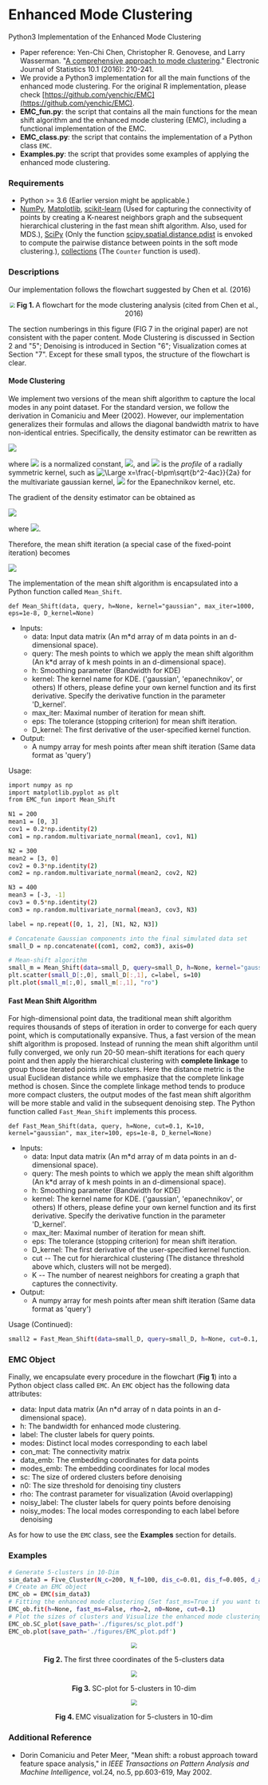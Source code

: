 # Enhanced Mode Clustering
Python3 Implementation of the Enhanced Mode Clustering

- Paper reference: Yen-Chi Chen, Christopher R. Genovese, and Larry Wasserman. "[A comprehensive approach to mode clustering](https://projecteuclid.org/euclid.ejs/1455715961)." Electronic Journal of Statistics 10.1 (2016): 210-241.
- We provide a Python3 implementation for all the main functions of the enhanced mode clustering. For the original R implementation, please check [https://github.com/yenchic/EMC](https://github.com/yenchic/EMC).
- **EMC_fun.py**: the script that contains all the main functions for the mean shift algorithm and the enhanced mode clustering (EMC), including a functional implementation of the EMC.
- **EMC_class.py**: the script that contains the implementation of a Python class `EMC`.
- **Examples.py**: the script that provides some examples of applying the enhanced mode clustering.

### Requirements
- Python >= 3.6 (Earlier version might be applicable.)
- [NumPy](http://www.numpy.org/), [Matplotlib](https://matplotlib.org/), [scikit-learn](https://scikit-learn.org/stable/index.html) (Used for capturing the connectivity of points by creating a K-nearest neighbors graph and the subsequent hierarchical clustering in the fast mean shift algorithm. Also, used for MDS.), [SciPy](https://www.scipy.org/) (Only the function [scipy.spatial.distance.pdist](https://docs.scipy.org/doc/scipy-0.14.0/reference/generated/scipy.spatial.distance.pdist.html) is envoked to compute the pairwise distance between points in the soft mode clustering.), [collections](https://docs.python.org/3.6/library/collections.html) (The `Counter` function is used).

### Descriptions
Our implementation follows the flowchart suggested by Chen et al. (2016)
<p align="center">
<img src="https://github.com/zhangyk8/EMC_Python3/blob/master/figures/flowchart.png" style="zoom:60%" />
 <B>Fig 1. </B>A flowchart for the mode clustering analysis (cited from Chen et al., 2016) 
 </p>
 The section numberings in this figure (FIG 7 in the original paper) are not consistent with the paper content. Mode Clustering is discussed in Section 2 and "5"; Denoising is introduced in Section "6"; Visualization comes at Section "7". Except for these small typos, the structure of the flowchart is clear.

#### Mode Clustering
We implement two versions of the mean shift algorithm to capture the local modes in any point dataset. For the standard version, we follow the derivation in Comaniciu and Meer (2002). However, our implementation generalizes their formulas and allows the diagonal bandwidth matrix to have non-identical entries. Specifically, the density estimator can be rewritten as

<img src="https://latex.codecogs.com/svg.latex?\Large&space;\hat{f}_{K}(\mathbf{x})=\frac{c_{K,d}}{n\det(H)}\sum_{i=1}^nk(||H^{-1}(\mathbf{x}-\mathbf{x}_i)||^2)," />

where 
<img src="https://latex.codecogs.com/svg.latex?\Large&space;c_{K,d}" /> is a normalized constant, <img src="https://latex.codecogs.com/svg.latex?\Large&space;H=diag(h_1,...,h_d)" />, and <img src="https://latex.codecogs.com/svg.latex?\Large&space;k" /> is the _profile_ of a radially symmetric kernel, such as <img src="https://latex.codecogs.com/svg.latex?\Large&space;k(x)=\exp(-x/2)" title="\Large x=\frac{-b\pm\sqrt{b^2-4ac}}{2a}" /> for the multivariate gaussian kernel, <img src="https://latex.codecogs.com/svg.latex?\Large&space;k(x)=(1-x)\cdot\mathbf{1}_{[0,1]}(x)" /> for the Epanechnikov kernel, etc.

The gradient of the density estimator can be obtained as

<img src="https://latex.codecogs.com/svg.latex?\Large&space;\nabla\hat{f}_{K}(\mathbf{x})=\frac{2c_{K,d}}{n\det(H)}\sum_{i=1}^nH^{-T}(\mathbf{x}_i-\mathbf{x})H^{-1}g(||H^{-1}(\mathbf{x}-\mathbf{x}_i)||^2)\\=\frac{2c_{K,d}}{n\det(H)}\left[\sum_{i=1}^ng(||H^{-1}(\mathbf{x}-\mathbf{x}_i)||^2)\right]\left[\frac{\sum_{i=1}^nH^{-T}\mathbf{x}_iH^{-1}g(||H^{-1}(\mathbf{x}-\mathbf{x}_i)||^2)}{\sum_{i=1}^ng(||H^{-1}(\mathbf{x}-\mathbf{x}_i)||^2)}-H^{-T}\mathbf{x}H^{-1}\right]," />

where <img src="https://latex.codecogs.com/svg.latex?\Large&space;g(x)=-k'(x)" />.

Therefore, the mean shift iteration (a special case of the fixed-point iteration) becomes

<img src="https://latex.codecogs.com/svg.latex?\Large&space;y_{j+1}=\frac{\sum_{i=1}^n\mathbf{x}_ig(||H^{-1}(\mathbf{y}_j-\mathbf{x}_i)||^2)}{\sum_{i=1}^ng(||H^{-1}(\mathbf{y}_j-\mathbf{x}_i)||^2)}\quad\j=1,2,..." />

The implementation of the mean shift algorithm is encapsulated into a Python function called `Mean_Shift`.

`def Mean_Shift(data, query, h=None, kernel="gaussian", max_iter=1000, eps=1e-8, D_kernel=None)`
- Inputs:
  - data: Input data matrix (An m*d array of m data points in an d-dimensional space).
  - query: The mesh points to which we apply the mean shift algorithm (An k*d array of k mesh points in an d-dimensional space).
  - h: Smoothing parameter (Bandwidth for KDE)
  - kernel: The kernel name for KDE. ('gaussian', 'epanechnikov', or others) If others, please define your own kernel function and its first derivative. Specify the derivative function in the parameter 'D_kernel'.
  - max_iter: Maximal number of iteration for mean shift.
  - eps: The tolerance (stopping criterion) for mean shift iteration. 
  - D_kernel: The first derivative of the user-specified kernel function.
- Output:
  - A numpy array for mesh points after mean shift iteration (Same data format as 'query')
  
Usage:
```bash
import numpy as np
import matplotlib.pyplot as plt
from EMC_fun import Mean_Shift

N1 = 200
mean1 = [0, 3]
cov1 = 0.2*np.identity(2)
com1 = np.random.multivariate_normal(mean1, cov1, N1)

N2 = 300
mean2 = [3, 0]
cov2 = 0.3*np.identity(2)
com2 = np.random.multivariate_normal(mean2, cov2, N2)

N3 = 400
mean3 = [-3, -1]
cov3 = 0.5*np.identity(2)
com3 = np.random.multivariate_normal(mean3, cov3, N3)

label = np.repeat([0, 1, 2], [N1, N2, N3])

# Concatenate Gaussian components into the final simulated data set
small_D = np.concatenate((com1, com2, com3), axis=0)

# Mean-shift algorithm
small_m = Mean_Shift(data=small_D, query=small_D, h=None, kernel="gaussian", max_iter=1000, eps=1e-10)
plt.scatter(small_D[:,0], small_D[:,1], c=label, s=10)
plt.plot(small_m[:,0], small_m[:,1], "ro")
```

#### Fast Mean Shift Algorithm
For high-dimensional point data, the traditional mean shift algorithm requires thousands of steps of iteration in order to converge for each query point, which is computationally expansive. Thus, a fast version of the mean shift algorithm is proposed. Instead of running the mean shift algorithm until fully converged, we only run 20-50 mean-shift iterations for each query point and then apply the hierarchical clustering with **complete linkage** to group those iterated points into clusters. Here the distance metric is the usual Euclidean distance while we emphasize that the complete linkage method is chosen. Since the complete linkage method tends to produce more compact clusters, the output modes of the fast mean shift algorithm will be more stable and valid in the subsequent denoising step. The Python function called `Fast_Mean_Shift` implements this process.

`def Fast_Mean_Shift(data, query, h=None, cut=0.1, K=10, kernel="gaussian", max_iter=100, eps=1e-8, D_kernel=None)`
- Inputs:
  - data: Input data matrix (An m*d array of m data points in an d-dimensional space).
  - query: The mesh points to which we apply the mean shift algorithm (An k*d array of k mesh points in an d-dimensional space).
  - h: Smoothing parameter (Bandwidth for KDE)
  - kernel: The kernel name for KDE. ('gaussian', 'epanechnikov', or others) If others, please define your own kernel function and its first derivative. Specify the derivative function in the parameter 'D_kernel'.
  - max_iter: Maximal number of iteration for mean shift.
  - eps: The tolerance (stopping criterion) for mean shift iteration. 
  - D_kernel: The first derivative of the user-specified kernel function.
  - cut -- The cut for hierarchical clustering (The distance threshold above which, clusters will not be merged).
  - K -- The number of nearest neighbors for creating a graph that captures the connectivity.
- Output:
  - A numpy array for mesh points after mean shift iteration (Same data format as 'query')

Usage (Continued): 
```bash
small2 = Fast_Mean_Shift(data=small_D, query=small_D, h=None, cut=0.1, K=10, kernel="gaussian", max_iter=20, eps=1e-7)
```

### EMC Object
Finally, we encapsulate every procedure in the flowchart (**Fig 1**) into a Python object class called `EMC`. An `EMC` object has the following data attributes:
- data: Input data matrix (An n*d array of n data points in an d-dimensional space).
- h: The bandwidth for enhanced mode clustering.
- label: The cluster labels for query points.
- modes: Distinct local modes corresponding to each label
- con_mat: The connectivity matrix
- data_emb: The embedding coordinates for data points
- modes_emb: The embedding coordinates for local modes
- sc: The size of ordered clusters before denoising
- n0: The size threshold for denoising tiny clusters
- rho: The contrast parameter for visualization (Avoid overlapping)
- noisy_label: The cluster labels for query points before denoising
- noisy_modes: The local modes corresponding to each label before denoising

As for how to use the `EMC` class, see the **Examples** section for details.

### Examples
```bash
# Generate 5-clusters in 10-Dim
sim_data3 = Five_Cluster(N_c=200, N_f=100, dis_c=0.01, dis_f=0.005, d_add=7)
# Create an EMC object
EMC_ob = EMC(sim_data3)
# Fitting the enhanced mode clustering (Set fast_ms=True if you want to use a fast mean shift algorithm via hierarchical clustering)
EMC_ob.fit(h=None, fast_ms=False, rho=2, n0=None, cut=0.1)
# Plot the sizes of clusters and Visualize the enhanced mode clustering
EMC_ob.SC_plot(save_path='./figures/sc_plot.pdf')
EMC_ob.plot(save_path='./figures/EMC_plot.pdf')
```
<p align="center">
<img src="https://github.com/zhangyk8/EMC_Python3/blob/master/figures/5clusters.jpg" style="zoom:70%" />
 <p align="center">
 <B>Fig 2. </B>The first three coordinates of the 5-clusters data

<p align="center">
<img src="https://github.com/zhangyk8/EMC_Python3/blob/master/figures/sc_plot.jpg" style="zoom:80%" />
 </p>
 <p align="center">
 <B>Fig 3. </B>SC-plot for 5-clusters in 10-dim 
 </p>
 
 <p align="center">
<img src="https://github.com/zhangyk8/EMC_Python3/blob/master/figures/EMC_plot.jpg" style="zoom:80%" />
 </p>
 <p align="center">
 <B>Fig 4. </B>EMC visualization for 5-clusters in 10-dim 
 </p>


### Additional Reference
- Dorin Comaniciu and Peter Meer, "Mean shift: a robust approach toward feature space analysis," in _IEEE Transactions on Pattern Analysis and Machine Intelligence_, vol.24, no.5, pp.603-619, May 2002.
